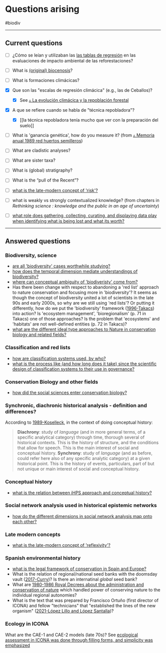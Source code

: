 # Questions arising
#biodiv 


---

## Current questions

- [ ] ¿Cómo se leían y utilizaban las [las tablas de regresión](las%20tablas%20de%20regresión%20son%20una%20representación%20"esquemática"%20de%20la%20e-'endangerment%20sensibility'.md) en las evaluaciones de impacto ambiental de las reforestaciones?

- [ ] What is [(original) biocenosis](original%20biocenosis.md)?
- [ ] What is formaciones climácicas?
- [x] Que son las "escalas de regresión climácica" (e.g., las de Ceballos)?
	- [x] See [▵ La evolución climácica y la repoblación forestal](▵%20La%20evolución%20climácica%20y%20la%20repoblación%20forestal.md)
- [x] A que se refiere cuando se habla de "técnica repobladora"?
	- [x] [[la técnica repobladora tenía mucho que ver con la preparación del suelo]]
- [ ] What is 'ganancia genética', how do you measure it? (from [▵ Memoria anual 1989 red huertos semilleros](▵%20Memoria%20anual%201989%20red%20huertos%20semilleros.md))
- [ ] What are cladistic analyses?
- [ ] What are sister taxa?
- [ ] What is (global) stratigraphy? 
- [ ] What is the “pull of the Recent”?
- [ ] [what is the late-modern concept of 'risk'?](what%20is%20the%20late-modern%20concept%20of%20'risk'?.md)
- [ ] what is weakly vs strongly contextualized knowledge? (from chapters in *Rethinking science : knowledge and the public in an age of uncertainty*)
- [ ] [what role does gathering, collecting, curating, and displaying data play when identifying what is being lost and what its worth?](what%20role%20does%20gathering,%20collecting,%20curating,%20and%20displaying%20data%20play%20when%20identifying%20what%20is%20being%20lost%20and%20what%20its%20worth?)

---

## Answered questions

### Biodiversity, science
- [are all 'biodiversity' cases worthwhile studying?](are%20all%20'biodiversity'%20cases%20worthwhile%20studying?.md)
- [how does the temporal dimension mediate understandings of biodiversity?](how%20does%20the%20temporal%20dimension%20mediate%20understandings%20of%20biodiversity?.md)
- [where can conceptual ambiguity of 'biodiveristy' come from?](where%20can%20conceptual%20ambiguity%20of%20'biodiveristy'%20come%20from?.md)
- Has there been change with respect to abandoning a 'red list' approach to nature conservation and focusing more in 'biodiversity'? It seems as though the concept of biodiversity united a lot of scientists in the late 90s and early 2000s, so why are we still using 'red lists'? Or putting it differently, how do we put the 'biodiversity' framework ([1996-Takacs](1996-Takacs.md)) into action? Is 'ecosystem management', 'bioregionalism' (p. 71 in Takacs) one of those approaches? Is the problem that 'ecosystems' and 'habitats' are not well-defined entities (p. 72 in Takacs)?
- [what are the different ideal type approaches to Nature in conservation biology and related fields?](what%20are%20the%20different%20ideal%20type%20approaches%20to%20Nature%20in%20conservation%20biology%20and%20related%20fields?.md)


### Classification and red lists
- [how are classification systems used, by who?](how%20are%20classification%20systems%20used,%20by%20who?.md)
- [what is the process like (and how long does it take) since the scientific design of classification systems to their use in governance?](what%20is%20the%20process%20like%20(and%20how%20long%20does%20it%20take)%20since%20the%20scientific%20design%20of%20classification%20systems%20to%20their%20use%20in%20governance?.md)


### Conservation Biology and other fields
- [how did the social sciences enter conservation biology?](how%20did%20the%20social%20sciences%20enter%20conservation%20biology?.md)



### Synchronic, diachronic historical analysis - definition and differences?
According to [1989-Koselleck](1989-Koselleck.md), in the context of doing conceptual history:

> **Diachrony**: study of *language* (and in more general terms, of a specific analytical category) through time, thorough several of historical contexts. This is the history of structure, and the conditions that allow for speech. This is the main interest of social and conceptual history.
> **Synchrony**: study of *language*  (and as before, could refer here also of any specific analytic category) at a given historical point. This is the history of events, particulars, part of but not unique or main interest of social and conceptual history. 

### Conceptual history
- [what is the relation between iHPS approach and conceptual history?](what%20is%20the%20relation%20between%20iHPS%20approach%20and%20conceptual%20history?.md)


### Social network analysis used in historical epistemic networks
- [how do the different dimensions in social network analysis map onto each other?](how%20do%20the%20different%20dimensions%20in%20social%20network%20analysis%20map%20onto%20each%20other?.md)


### Late modern concepts
- [what is the late-modern concept of 'reflexivity'?](what%20is%20the%20late-modern%20concept%20of%20'reflexivity'?.md)

### Spanish environmental history
- [what is the legal framework of conservation in Spain and Europe?](what%20is%20the%20legal%20framework%20of%20conservation%20in%20Spain%20and%20Europe?.md) 
- What is the relation of regional/national seed banks with the doomsday vault ([2017-Curry](2017-Curry.md))? Is there an internatinal *global* seed bank? 
- What are [1980-1986 Royal Decrees about the administration and conservation of nature](biodiv--rough%20list%20of%20events.md#1980-1986%20Royal%20Decrees%20about%20the%20administration%20and%20conservation%20of%20nature) which handled power of conserving nature to the individual regional autonomies?
- What is the text that was prepared by Francisco Ortuño (first director of ICONA) and fellow "technicians" that "established the lines of the new organism" ([2021-López Lillo and López Santalla](2021-López%20Lillo%20and%20López%20Santalla.md))?



### Ecology in ICONA
What are the CAE-1 and CAE-2 models (late 70s)? See [ecological assessment in ICONA was done through filling forms, and simplicity was emphasized](ecological%20assessment%20in%20ICONA%20was%20done%20through%20filling%20forms,%20and%20simplicity%20was%20emphasized.md)




